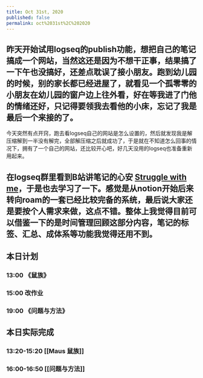 ```yaml
---
title: Oct 31st, 2020
published: false
permalink: oct%2031st%2C%202020
---
```


## 昨天开始试用logseq的publish功能，想把自己的笔记搞成一个网站，当然这还是因为不想干正事，结果搞了一下午也没搞好，还差点耽误了接小朋友。跑到幼儿园的时候，别的家长都已经进屋了，就看见一个孤零零的小朋友在幼儿园的窗户边上往外看，好在等我进了门他的情绪还好，只记得要领我去看他的小床，忘记了我是最后一个来接的了。
今天突然有点开窍，跑去看logseq自己的网站是怎么设置的，然后就发现我是解压缩解到一半没有解完，全部解压缩之后就成功了，于是就在不知道怎么回事的情况下，拥有了一个自己的网站，还比较开心吧，好几天没用的logseq也准备重新用起来。
## 在logseq群里看到B站讲笔记的心安 [Struggle with me](https://space.bilibili.com/452736484)，于是也去学习了一下。感觉是从notion开始后来转向roam的一套已经比较完备的系统，最后说大家还是要按个人需求来做，这点不错。整体上我觉得目前可以借鉴一下的是时间管理回顾这部分内容，笔记的标签、汇总、成体系等功能我觉得还用不到。
## 本日计划
### 13:00 《鼠族》
### 15:00 改作业
### 19:00 《问题与方法》
## 本日实际完成
### 13:20-15:20 [[Maus 鼠族]]
### 16:00-16:50  [[问题与方法]]
###

